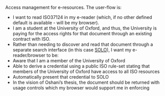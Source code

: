 Access management for e-resources. The user-flow is:
-	I want to read ISO37124 in my e-reader (which, if no other defined default is available - will be my browser).
-	I am a student at the University of Oxford, and thus, the University is paying for the access rights for that document through an existing contract with ISO.
-	Rather than needing to discover and read that document through a separate search interface (in this case [SOLO](https://solo.bodleian.ox.ac.uk/discovery/search?query=any,contains,ISO%2068-1:2023&tab=Everything&search_scope=MyInst_and_CI&vid=44OXF_INST:SOLO&offset=0)), I want my e-reader/browser to be:
   - Aware that I am a member of the University of Oxford
   - Able to derive a credential using a public ISO rule-set stating that members of the University of Oxford have access to all ISO resources
   - Automatically present that credential to SOLO
-	In the vision of Oshani’s thesis, the document should be returned with usage controls which my browser would support me in enforcing
